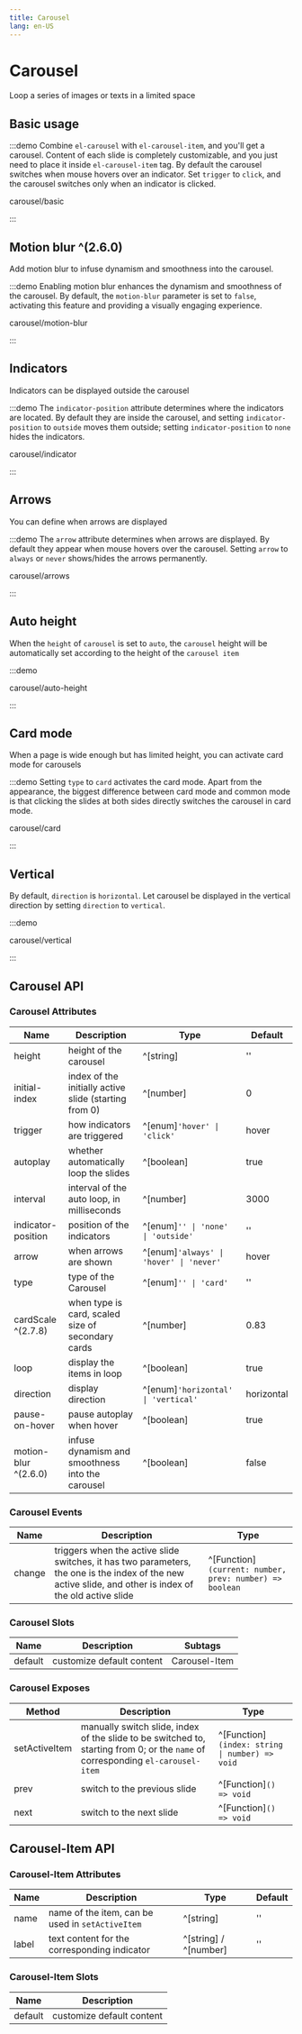 ```yaml
---
title: Carousel
lang: en-US
---
```


# Carousel

Loop a series of images or texts in a limited space

## Basic usage

:::demo Combine `el-carousel` with `el-carousel-item`, and you'll get a carousel. Content of each slide is completely customizable, and you just need to place it inside `el-carousel-item` tag. By default the carousel switches when mouse hovers over an indicator. Set `trigger` to `click`, and the carousel switches only when an indicator is clicked.

carousel/basic

:::

## Motion blur ^(2.6.0)

Add motion blur to infuse dynamism and smoothness into the carousel.

:::demo Enabling motion blur enhances the dynamism and smoothness of the carousel. By default, the `motion-blur` parameter is set to `false`, activating this feature and providing a visually engaging experience.

carousel/motion-blur

:::

## Indicators

Indicators can be displayed outside the carousel

:::demo The `indicator-position` attribute determines where the indicators are located. By default they are inside the carousel, and setting `indicator-position` to `outside` moves them outside; setting `indicator-position` to `none` hides the indicators.

carousel/indicator

:::

## Arrows

You can define when arrows are displayed

:::demo The `arrow` attribute determines when arrows are displayed. By default they appear when mouse hovers over the carousel. Setting `arrow` to `always` or `never` shows/hides the arrows permanently.

carousel/arrows

:::

## Auto height

When the `height` of `carousel` is set to `auto`, the `carousel` height will be automatically set according to the height of the `carousel item`

:::demo

carousel/auto-height

:::

## Card mode

When a page is wide enough but has limited height, you can activate card mode for carousels

:::demo Setting `type` to `card` activates the card mode. Apart from the appearance, the biggest difference between card mode and common mode is that clicking the slides at both sides directly switches the carousel in card mode.

carousel/card

:::

## Vertical

By default, `direction` is `horizontal`. Let carousel be displayed in the vertical direction by setting `direction` to `vertical`.

:::demo

carousel/vertical

:::

## Carousel API

### Carousel Attributes

| Name                 | Description                                           | Type                                    | Default    |
| -------------------- | ----------------------------------------------------- | --------------------------------------- | ---------- |
| height               | height of the carousel                                | ^[string]                               | ''         |
| initial-index        | index of the initially active slide (starting from 0) | ^[number]                               | 0          |
| trigger              | how indicators are triggered                          | ^[enum]`'hover' \| 'click'`             | hover      |
| autoplay             | whether automatically loop the slides                 | ^[boolean]                              | true       |
| interval             | interval of the auto loop, in milliseconds            | ^[number]                               | 3000       |
| indicator-position   | position of the indicators                            | ^[enum]`'' \| 'none' \| 'outside'`      | ''         |
| arrow                | when arrows are shown                                 | ^[enum]`'always' \| 'hover' \| 'never'` | hover      |
| type                 | type of the Carousel                                  | ^[enum]`'' \| 'card'`                   | ''         |
| cardScale ^(2.7.8)   | when type is card, scaled size of secondary cards     | ^[number]                               | 0.83       |
| loop                 | display the items in loop                             | ^[boolean]                              | true       |
| direction            | display direction                                     | ^[enum]`'horizontal' \| 'vertical'`     | horizontal |
| pause-on-hover       | pause autoplay when hover                             | ^[boolean]                              | true       |
| motion-blur ^(2.6.0) | infuse dynamism and smoothness into the carousel      | ^[boolean]                              | false      |

### Carousel Events

| Name   | Description                                                                                                                                              | Type                                                    |
| ------ | -------------------------------------------------------------------------------------------------------------------------------------------------------- | ------------------------------------------------------- |
| change | triggers when the active slide switches, it has two parameters, the one is the index of the new active slide, and other is index of the old active slide | ^[Function]`(current: number, prev: number) => boolean` |

### Carousel Slots

| Name    | Description               | Subtags       |
| ------- | ------------------------- | ------------- |
| default | customize default content | Carousel-Item |

### Carousel Exposes

| Method        | Description                                                                                                                     | Type                                           |
| ------------- | ------------------------------------------------------------------------------------------------------------------------------- | ---------------------------------------------- |
| setActiveItem | manually switch slide, index of the slide to be switched to, starting from 0; or the `name` of corresponding `el-carousel-item` | ^[Function]`(index: string \| number) => void` |
| prev          | switch to the previous slide                                                                                                    | ^[Function]`() => void`                        |
| next          | switch to the next slide                                                                                                        | ^[Function]`() => void`                        |

## Carousel-Item API

### Carousel-Item Attributes

| Name  | Description                                      | Type                  | Default |
| ----- | ------------------------------------------------ | --------------------- | ------- |
| name  | name of the item, can be used in `setActiveItem` | ^[string]             | ''      |
| label | text content for the corresponding indicator     | ^[string] / ^[number] | ''      |

### Carousel-Item Slots

| Name    | Description               |
| ------- | ------------------------- |
| default | customize default content |
